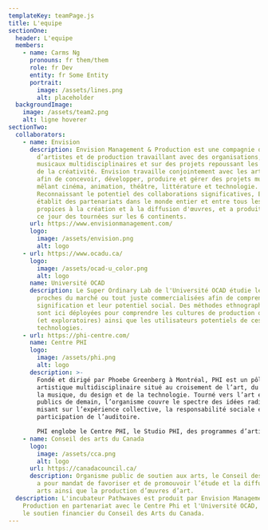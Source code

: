 ```yaml
---
templateKey: teamPage.js
title: L'equipe
sectionOne:
  header: L'equipe
  members:
    - name: Carms Ng
      pronouns: fr them/them
      role: fr Dev
      entity: fr Some Entity
      portrait:
        image: /assets/lines.png
        alt: placeholder
  backgroundImage:
    image: /assets/team2.png
    alt: ligne hoverer
sectionTwo:
  collaborators:
    - name: Envision
      description: Envision Management & Production est une compagnie de gestion
        d’artistes et de production travaillant avec des organisations, artistes
        musicaux multidisciplinaires et sur des projets repoussant les limites
        de la créativité. Envision travaille conjointement avec les artistes
        afin de concevoir, développer, produire et gérer des projets musicaux
        mêlant cinéma, animation, théâtre, littérature et technologie.
        Reconnaissant le potentiel des collaborations significatives, Envision
        établit des partenariats dans le monde entier et entre tous les secteurs
        propices à la création et à la diffusion d'œuvres, et a produit jusqu'à
        ce jour des tournées sur les 6 continents.
      url: https://www.envisionmanagement.com/
      logo:
        image: /assets/envision.png
        alt: logo
    - url: https://www.ocadu.ca/
      logo:
        image: /assets/ocad-u_color.png
        alt: logo
      name: Université OCAD
      description: Le Super Ordinary Lab de l'Université OCAD étudie les technologies
        proches du marché ou tout juste commercialisées afin de comprendre leur
        signification et leur potentiel social. Des méthodes ethnographiques
        sont ici déployées pour comprendre les cultures de production originales
        (et exploratoires) ainsi que les utilisateurs potentiels de ces
        technologies.
    - url: https://phi-centre.com/
      name: Centre PHI
      logo:
        image: /assets/phi.png
        alt: logo
      description: >-
        Fondé et dirigé par Phoebe Greenberg à Montréal, PHI est un pôle
        artistique multidisciplinaire situé au croisement de l’art, du film, de
        la musique, du design et de la technologie. Tourné vers l’art et les
        publics de demain, l’organisme couvre le spectre des idées radicales en
        misant sur l’expérience collective, la responsabilité sociale et la
        participation de l’auditoire.

        PHI englobe le Centre PHI, le Studio PHI, des programmes d’artistes en résidence et la Fondation PHI pour l’art contemporain. Grâce à une programmation éclectique et une prédilection pour la création de contenus, PHI favorise les rencontres imprévues entre artistes et publics.
    - name: Conseil des arts du Canada
      logo:
        image: /assets/cca.png
        alt: logo
      url: https://canadacouncil.ca/
      description: Organisme public de soutien aux arts, le Conseil des arts du Canada
        a pour mandat de favoriser et de promouvoir l’étude et la diffusion des
        arts ainsi que la production d’œuvres d’art.
  description: L'incubateur Pathwaves est produit par Envision Management &
    Production en partenariat avec le Centre Phi et l'Université OCAD, et avec
    le soutien financier du Conseil des Arts du Canada.
---
```

